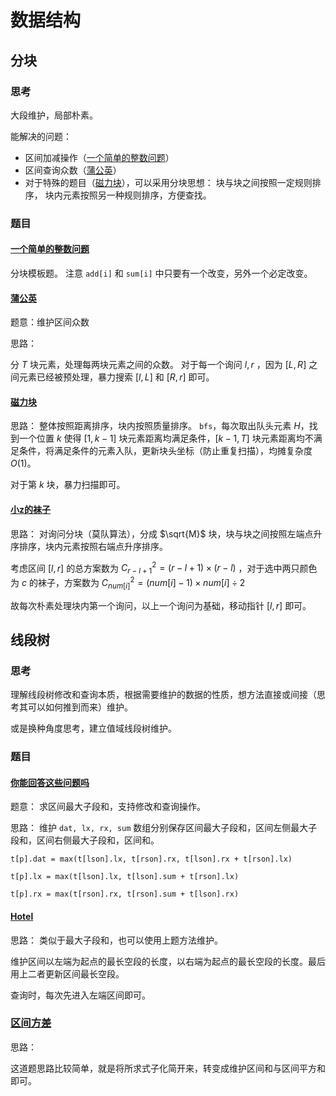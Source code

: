 # 数据结构

## 分块

### 思考

大段维护，局部朴素。

能解决的问题：

- 区间加减操作（[一个简单的整数问题](https://www.acwing.com/problem/content/244/)）
- 区间查询众数（[蒲公英](https://www.luogu.com.cn/problem/P4168)）
- 对于特殊的题目（[磁力块](https://www.acwing.com/problem/content/252/)），可以采用分块思想：
    块与块之间按照一定规则排序，
    块内元素按照另一种规则排序，方便查找。

### 题目

#### [一个简单的整数问题](https://www.acwing.com/problem/content/244/)

分块模板题。
注意 `add[i]` 和 `sum[i]` 中只要有一个改变，另外一个必定改变。

#### [蒲公英](https://www.luogu.com.cn/problem/P4168)

题意：维护区间众数

思路：

分 $T$ 块元素，处理每两块元素之间的众数。
对于每一个询问 $l, r$ ，因为 $[L, R]$ 之间元素已经被预处理，暴力搜索 $[l, L]$ 和 $[R, r]$ 即可。

#### [磁力块](https://www.acwing.com/problem/content/252/)

思路：
整体按照距离排序，块内按照质量排序。
`bfs`，每次取出队头元素 $H$，找到一个位置 $k$ 使得 $[1, k - 1]$ 块元素距离均满足条件，$[k - 1, T]$ 块元素距离均不满足条件，将满足条件的元素入队，更新块头坐标（防止重复扫描），均摊复杂度 $O(1)$。

对于第 $k$ 块，暴力扫描即可。

#### [小z的袜子](https://www.luogu.com.cn/problem/P1494)

思路：
对询问分块（莫队算法），分成 $\sqrt{M}$ 块，块与块之间按照左端点升序排序，块内元素按照右端点升序排序。

考虑区间 $[l, r]$ 的总方案数为 $C_{r - l + 1}^{2}=(r - l + 1)\times (r - l)$ ，对于选中两只颜色为 $c$ 的袜子，方案数为 $C_{num[i]}^{2} = (num[i] - 1) \times num[i] \div 2$

故每次朴素处理块内第一个询问，以上一个询问为基础，移动指针 $[l,r]$ 即可。

## 线段树

### 思考

理解线段树修改和查询本质，根据需要维护的数据的性质，想方法直接或间接（思考其可以如何推到而来）维护。

或是换种角度思考，建立值域线段树维护。

### 题目

#### [你能回答这些问题吗](https://www.acwing.com/problem/content/description/246/)

题意：
求区间最大子段和，支持修改和查询操作。

思路：
维护 `dat, lx, rx, sum` 数组分别保存区间最大子段和，区间左侧最大子段和，区间右侧最大子段和，区间和。

`t[p].dat = max(t[lson].lx, t[rson].rx, t[lson].rx + t[rson].lx)`

`t[p].lx = max(t[lson].lx, t[lson].sum + t[rson].lx)`

`t[p].rx = max(t[rson].rx, t[rson].sum + t[lson].rx)`

#### [Hotel](https://www.acwing.com/problem/content/263/)

思路：
类似于最大子段和，也可以使用上题方法维护。

维护区间以左端为起点的最长空段的长度，以右端为起点的最长空段的长度。最后用上二者更新区间最长空段。

查询时，每次先进入左端区间即可。

### [区间方差](https://www.luogu.com.cn/problem/P5142)

思路：

这道题思路比较简单，就是将所求式子化简开来，转变成维护区间和与区间平方和即可。
